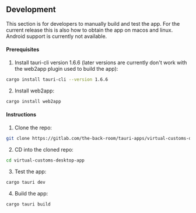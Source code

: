 ## Development
This section is for developers to manually build and test the app. For the current release this is also how to obtain the app on macos and linux. Android support is currently not available.

#### Prerequisites
1. Install tauri-cli version 1.6.6 (later versions are currently don't work with the web2app plugin used to build the app):
```sh
cargo install tauri-cli --version 1.6.6
```
2. Install web2app:
```sh
cargo install web2app
```
#### Instructions
1. Clone the repo:
```sh
git clone https://gitlab.com/the-back-room/tauri-apps/virtual-customs-desktop-app.git
```
2. CD into the cloned repo:
```sh
cd virtual-customs-desktop-app
```
3. Test the app:
```sh
cargo tauri dev
```
4. Build the app:
```sh
cargo tauri build
```